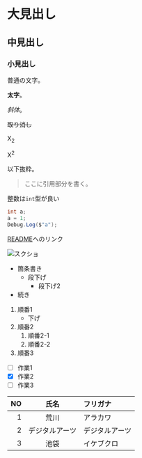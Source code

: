 ﻿# 大見出し
## 中見出し
### 小見出し

普通の文字。

**太字**。

*斜体*。

~~取り消し~~

X<sub>2</sub>

X<sup>2</sup>

以下抜粋。

>ここに引用部分を書く。

整数は`int`型が良い

```cs
int a;
a = 1;
Debug.Log($"a");
```

[README](README.md)へのリンク

![スクショ](img00.png)

- 箇条書き
  - 段下げ
    - 段下げ2
- 続き

1. 順番1
   - 下げ
1. 順番2
   1. 順番2-1
   1. 順番2-2
1. 順番3

- [ ] 作業1
- [x] 作業2
- [ ] 作業3

|NO|氏名|フリガナ|
|-:|:-:|:-|
|1|荒川|アラカワ|
|2|デジタルアーツ|デジタルアーツ|
|3|池袋|イケブクロ|


